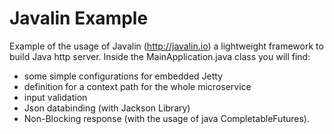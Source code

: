 # Javalin Example

Example of the usage of Javalin (http://javalin.io) a lightweight framework to build Java http server.
Inside the MainApplication.java class you will find:

- some simple configurations for embedded Jetty
- definition for a context path for the whole microservice
- input validation
- Json databinding (with Jackson Library)
- Non-Blocking response (with the usage of java CompletableFutures).
